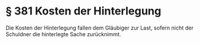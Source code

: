 # § 381 Kosten der Hinterlegung
Die Kosten der Hinterlegung fallen dem Gläubiger zur Last, sofern nicht der Schuldner die hinterlegte Sache zurücknimmt.